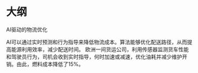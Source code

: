 
# 大纲


AI驱动的物流优化

AI可以通过实时预测和行为指导来降低物流成本。算法能够优化配送路径，从而提高能源利用效率，减少配送时间。
欧洲一间货运公司，利用传感器监测货车性能和驾驶员行为，司机会收到实时指导，何时加速或减速，优化油耗并减少维护开销。由此，燃料成本降低了15%。

